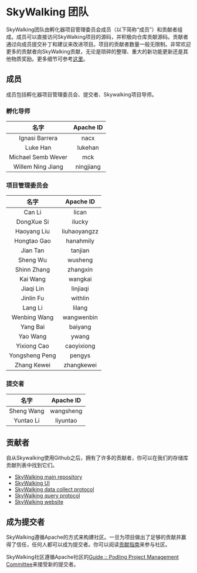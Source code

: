 # SkyWalking 团队

SkyWalking团队由孵化器项目管理委员会成员（以下简称“成员”）和贡献者组成。成员可以直接访问SkyWalking项目的源码，并积极向仓库贡献源码。贡献者通过向成员提交补丁和建议来改进项目。项目的贡献者数量一般无限制。非常欢迎更多的贡献者向SkyWalking贡献，无论是琐碎的整理、重大的新功能更新还是其他物质奖励。更多细节可参考[这里](https://github.com/apache/incubator-skywalking/blob/master/docs/en/guides/README.md)。

## 成员
成员包括孵化器项目管理委员会、提交者、Skywalking项目导师。

### 孵化导师
| 名字 |Apache ID|
:---:|:--:|
|Ignasi Barrera| nacx |
|Luke Han| lukehan |
|Michael Semb Wever| mck |
|Willem Ning Jiang| ningjiang |

### 项目管理委员会
| 名字 |Apache ID|
:---:|:--:|
|Can Li| lican |
|DongXue Si| ilucky |
|Haoyang Liu| liuhaoyangzz |
|Hongtao Gao| hanahmily |
|Jian Tan| tanjian |
|Sheng Wu| wusheng |
|Shinn Zhang| zhangxin |
|Kai Wang| wangkai |
|Jiaqi Lin| linjiaqi |
|Jinlin Fu| withlin |
|Lang Li| lilang |
|Wenbing Wang| wangwenbin |
|Yang Bai| baiyang |
|Yao Wang| ywang |
|Yixiong Cao| caoyixiong |
|Yongsheng Peng| pengys |
|Zhang Kewei| zhangkewei |

### 提交者
| 名字 |Apache ID|
|:---:|:--:|
|Sheng Wang| wangsheng |
|Yuntao Li| liyuntao |

## 贡献者
自从Skywalking使用Github之后，拥有了许多的贡献者，你可以在我们的存储库贡献列表中找到它们。

- [SkyWalking main repository](https://github.com/apache/incubator-skywalking/graphs/contributors)
- [SkyWalking UI](https://github.com/apache/incubator-skywalking-ui/graphs/contributors)
- [SkyWalking data collect protocol](https://github.com/apache/incubator-skywalking-data-collect-protocol/graphs/contributors)
- [SkyWalking query protocol](https://github.com/apache/incubator-skywalking-query-protocol/graphs/contributors)
- [SkyWalking website](https://github.com/apache/incubator-skywalking-website/graphs/contributors)


## 成为提交者
SkyWalking遵循Apache的方式来构建社区。一旦为项目做出了足够的贡献并赢得了信任，任何人都可以成为提交者。你可以阅读[贡献指南](https://github.com/apache/incubator-skywalking/blob/master/docs/en/guides/README.md)来参与社区。

SkyWalking社区遵循Apache社区的[Guide :: Podling Project Management Committee](https://incubator.apache.org/guides/ppmc.html#voting_in_a_new_ppmc_member)来接受新的提交者。
